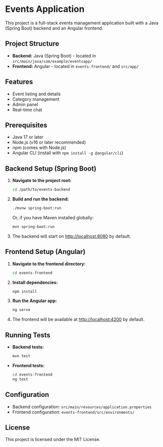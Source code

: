 # Events Application

This project is a full-stack events management application built with a Java (Spring Boot) backend and an Angular frontend.

## Project Structure

- **Backend:** Java (Spring Boot) - located in `src/main/java/com/example/eventsapp/`
- **Frontend:** Angular - located in `events-frontend/` and `src/app/`

## Features
- Event listing and details
- Category management
- Admin panel
- Real-time chat

## Prerequisites
- Java 17 or later
- Node.js (v16 or later recommended)
- npm (comes with Node.js)
- Angular CLI (install with `npm install -g @angular/cli`)

## Backend Setup (Spring Boot)

1. **Navigate to the project root:**
   ```sh
   cd /path/to/events-backend
   ```
2. **Build and run the backend:**
   ```sh
   ./mvnw spring-boot:run
   ```
   Or, if you have Maven installed globally:
   ```sh
   mvn spring-boot:run
   ```
3. The backend will start on [http://localhost:8080](http://localhost:8080) by default.

## Frontend Setup (Angular)

1. **Navigate to the frontend directory:**
   ```sh
   cd events-frontend
   ```
2. **Install dependencies:**
   ```sh
   npm install
   ```
3. **Run the Angular app:**
   ```sh
   ng serve
   ```
4. The frontend will be available at [http://localhost:4200](http://localhost:4200) by default.

## Running Tests

- **Backend tests:**
  ```sh
  mvn test
  ```
- **Frontend tests:**
  ```sh
  cd events-frontend
  ng test
  ```

## Configuration
- Backend configuration: `src/main/resources/application.properties`
- Frontend configuration: `events-frontend/src/environments/`

## License

This project is licensed under the MIT License. 